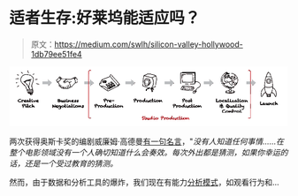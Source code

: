 # 适者生存:好莱坞能适应吗？

> 原文：<https://medium.com/swlh/silicon-valley-hollywood-1db79ee51fe4>

![](img/76f4b3c11db7dbd170200f5022f1ce9b.png)

两次获得奥斯卡奖的编剧威廉姆·高德曼[有一句名言](https://www.goodreads.com/quotes/457097-nobody-knows-anything-not-one-person-in-the-entire-motion)，"*没有人知道任何事情……在整个电影领域没有一个人确切知道什么会奏效。每次外出都是猜测，如果你幸运的话，还是一个受过教育的猜测。*

然而，由于数据和分析工具的爆炸，我们现在有能力[分析模式](https://www.datascience.com/blog/data-science-revolutionizing-film-amazon-oscars-recommendation-engines)，如观看行为和…